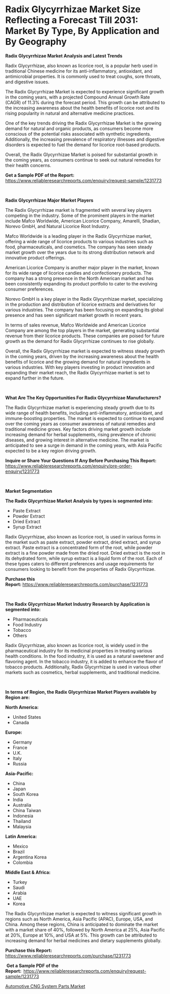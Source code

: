 <p><h1>Radix Glycyrrhizae Market Size Reflecting a Forecast Till 2031: Market By Type, By Application and By Geography</h1></p><p><strong>Radix Glycyrrhizae Market Analysis and Latest Trends</strong></p>
<p><p>Radix Glycyrrhizae, also known as licorice root, is a popular herb used in traditional Chinese medicine for its anti-inflammatory, antioxidant, and antimicrobial properties. It is commonly used to treat coughs, sore throats, and digestive issues.</p><p>The Radix Glycyrrhizae Market is expected to experience significant growth in the coming years, with a projected Compound Annual Growth Rate (CAGR) of 11.3% during the forecast period. This growth can be attributed to the increasing awareness about the health benefits of licorice root and its rising popularity in natural and alternative medicine practices.</p><p>One of the key trends driving the Radix Glycyrrhizae Market is the growing demand for natural and organic products, as consumers become more conscious of the potential risks associated with synthetic ingredients. Additionally, the increasing prevalence of respiratory illnesses and digestive disorders is expected to fuel the demand for licorice root-based products.</p><p>Overall, the Radix Glycyrrhizae Market is poised for substantial growth in the coming years, as consumers continue to seek out natural remedies for their health concerns.</p></p>
<p><strong>Get a Sample PDF of the Report:&nbsp;</strong> <a href="https://www.reliableresearchreports.com/enquiry/request-sample/1231773">https://www.reliableresearchreports.com/enquiry/request-sample/1231773</a></p>
<p>&nbsp;</p>
<p><strong>Radix Glycyrrhizae Major Market Players</strong></p>
<p><p>The Radix Glycyrrhizae market is fragmented with several key players competing in the industry. Some of the prominent players in the market include Mafco Worldwide, American Licorice Company, Amarelli, Shadian, Norevo GmbH, and Natural Licorice Root Industry.</p><p>Mafco Worldwide is a leading player in the Radix Glycyrrhizae market, offering a wide range of licorice products to various industries such as food, pharmaceuticals, and cosmetics. The company has seen steady market growth over the years due to its strong distribution network and innovative product offerings.</p><p>American Licorice Company is another major player in the market, known for its wide range of licorice candies and confectionery products. The company has a strong presence in the North American market and has been consistently expanding its product portfolio to cater to the evolving consumer preferences.</p><p>Norevo GmbH is a key player in the Radix Glycyrrhizae market, specializing in the production and distribution of licorice extracts and derivatives for various industries. The company has been focusing on expanding its global presence and has seen significant market growth in recent years.</p><p>In terms of sales revenue, Mafco Worldwide and American Licorice Company are among the top players in the market, generating substantial revenue from their licorice products. These companies are poised for future growth as the demand for Radix Glycyrrhizae continues to rise globally.</p><p>Overall, the Radix Glycyrrhizae market is expected to witness steady growth in the coming years, driven by the increasing awareness about the health benefits of licorice and the growing demand for natural ingredients in various industries. With key players investing in product innovation and expanding their market reach, the Radix Glycyrrhizae market is set to expand further in the future.</p></p>
<p>&nbsp;</p>
<p><strong>What Are The Key Opportunities For Radix Glycyrrhizae Manufacturers?</strong></p>
<p><p>The Radix Glycyrrhizae market is experiencing steady growth due to its wide range of health benefits, including anti-inflammatory, antioxidant, and immune-boosting properties. The market is expected to continue to expand over the coming years as consumer awareness of natural remedies and traditional medicine grows. Key factors driving market growth include increasing demand for herbal supplements, rising prevalence of chronic diseases, and growing interest in alternative medicine. The market is anticipated to see a surge in demand in the coming years, with Asia Pacific expected to be a key region driving growth.</p></p>
<p><strong>Inquire or Share Your Questions If Any Before Purchasing This Report:</strong> <a href="https://www.reliableresearchreports.com/enquiry/pre-order-enquiry/1231773">https://www.reliableresearchreports.com/enquiry/pre-order-enquiry/1231773</a></p>
<p>&nbsp;</p>
<p><strong>Market Segmentation</strong></p>
<p><strong>The Radix Glycyrrhizae Market Analysis by types is segmented into:</strong></p>
<p><ul><li>Paste Extract</li><li>Powder Extract</li><li>Dried Extract</li><li>Syrup Extract</li></ul></p>
<p><p>Radix Glycyrrhizae, also known as licorice root, is used in various forms in the market such as paste extract, powder extract, dried extract, and syrup extract. Paste extract is a concentrated form of the root, while powder extract is a fine powder made from the dried root. Dried extract is the root in its dehydrated form, while syrup extract is a liquid form of the root. Each of these types caters to different preferences and usage requirements for consumers looking to benefit from the properties of Radix Glycyrrhizae.</p></p>
<p><strong>Purchase this Report:&nbsp;</strong><a href="https://www.reliableresearchreports.com/purchase/1231773">https://www.reliableresearchreports.com/purchase/1231773</a></p>
<p>&nbsp;</p>
<p><strong>The Radix Glycyrrhizae Market Industry Research by Application is segmented into:</strong></p>
<p><ul><li>Pharmaceuticals</li><li>Food Industry</li><li>Tobacco</li><li>Others</li></ul></p>
<p><p>Radix Glycyrrhizae, also known as licorice root, is widely used in the pharmaceutical industry for its medicinal properties in treating various health conditions. In the food industry, it is used as a natural sweetener and flavoring agent. In the tobacco industry, it is added to enhance the flavor of tobacco products. Additionally, Radix Glycyrrhizae is used in various other markets such as cosmetics, herbal supplements, and traditional medicine.</p></p>
<p>&nbsp;</p>
<p><strong>In terms of Region, the Radix Glycyrrhizae Market Players available by Region are:</strong></p>
<p>
    <p> <strong> North America: </strong>
        <ul>
            <li>United States</li>
            <li>Canada</li>
        </ul>
        </p> 
    <p> <strong> Europe: </strong>
        <ul>
            <li>Germany</li>
            <li>France</li>
            <li>U.K.</li>
            <li>Italy</li>
            <li>Russia</li>
        </ul>
        </p> 
    <p> <strong> Asia-Pacific: </strong>
        <ul>
            <li>China</li>
            <li>Japan</li>
            <li>South Korea</li>
            <li>India</li>
            <li>Australia</li>
            <li>China Taiwan</li>
            <li>Indonesia</li>
            <li>Thailand</li>
            <li>Malaysia</li>
        </ul>
        </p> 
    <p> <strong> Latin America: </strong>
        <ul>
            <li>Mexico</li>
            <li>Brazil</li>
            <li>Argentina Korea</li>
            <li>Colombia</li>
        </ul>
        </p> 
    <p> <strong> Middle East & Africa: </strong>
        <ul>
            <li>Turkey</li>
            <li>Saudi</li>
            <li>Arabia</li>
            <li>UAE</li>
            <li>Korea</li>
        </ul>
    </p>
    </p>
<p><p>The Radix Glycyrrhizae market is expected to witness significant growth in regions such as North America, Asia Pacific (APAC), Europe, USA, and China. Among these regions, China is anticipated to dominate the market with a market share of 40%, followed by North America at 25%, Asia Pacific at 20%, Europe at 10%, and USA at 5%. This growth can be attributed to increasing demand for herbal medicines and dietary supplements globally.</p></p>
<p><strong>Purchase this Report: </strong><a href="https://www.reliableresearchreports.com/purchase/1231773">https://www.reliableresearchreports.com/purchase/1231773</a></p>
<p>&nbsp;<strong>Get a Sample PDF of the Report:&nbsp;&nbsp;</strong><a href="https://www.reliableresearchreports.com/enquiry/request-sample/1231773">https://www.reliableresearchreports.com/enquiry/request-sample/1231773</a></p>
<p><strong></strong></p>
<p><p><a href="https://nifty-kite-d51.notion.site/Automotive-CNG-System-Parts-Market-Growth-Market-Trends-COVID-19-Impact-and-Forecasts-for-period--0fdc337330c947689aa899db8f52e5a3">Automotive CNG System Parts Market</a></p></p>